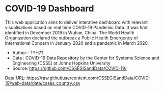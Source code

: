 # COVID-19 Dashboard

This web application aims to deliver interative dashboard with relevant visualisations based on real time COVID-19 Pandemic Data. It was first identified in December 2019 in Wuhan, China. The World Health Organization declared the outbreak a Public Health Emergency of International Concern in January 2020 and a pandemic in March 2020.

- Author : TYH71
- Data : COVID-19 Data Repository by the Center for Systems Science and Engineering (CSSE) at Johns Hopkins University
- Source: https://github.com/CSSEGISandData/COVID-19/

Data URL: https://raw.githubusercontent.com/CSSEGISandData/COVID-19/web-data/data/cases_country.csv

